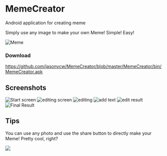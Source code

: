 # MemeCreator
Android application for creating meme

Simply use any image to make your own Meme! Simple! Easy!

![Meme](http://i.imgur.com/oeHziYm.png)

### Download
https://github.com/jasonycw/MemeCreator/blob/master/MemeCreator/bin/MemeCreator.apk

## Screenshots
![Start screen](http://i.imgur.com/MYbrhAQ.png) ![editing screen](http://i.imgur.com/qgcQ0ZE.png)
![editing](http://i.imgur.com/AwPgGOx.png) ![add text](http://i.imgur.com/rCX6fxF.png)
![edit result](http://i.imgur.com/8sq00L4.png) ![Final Result](http://i.imgur.com/N370wOj.png)

## Tips
You can use any photo and use the share button to directly make your Meme! Pretty cool, right?

![](http://i.imgur.com/s6KFTzK.png) 

